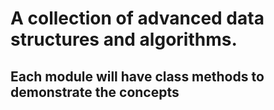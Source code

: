 # A collection of advanced data structures and algorithms. 
## Each module will have class methods to demonstrate the concepts 
